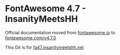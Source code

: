 # FontAwesome 4.7 - InsanityMeetsHH

Official documentation moved from [fontawesome.io](http://fontawesome.io) to [fontawesome.com/v4.7.0](https://fontawesome.com/v4.7.0)

This Git is for [fa47.insanitymeetshh.net](http://fa47.insanitymeetshh.net)